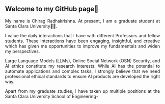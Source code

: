 ## Welcome to my GitHub page👋

<p align="justify">My name is Chirag Radhakrishna. At present, I am a graduate student at Santa Clara University👨‍💻.</p>

<p align="justify">I value the daily interactions that I have with different Professors and fellow students. These interactions have been engaging, insightful, and creative which has given me opportunities to improve my fundamentals and widen my perspectives.</p>

<p align="justify">Large Language Models (LLMs), Online Social Network (OSN) Security, and AI ethics constitute my research interests. While AI has the potential to automate applications and complex tasks, I strongly believe that we need professional ethical standards to ensure AI products are developed the right way.</p>

<p align="justify"> Apart from my graduate studies, I have taken up multiple positions at the Santa Clara University School of Engineering- <br/></p>


